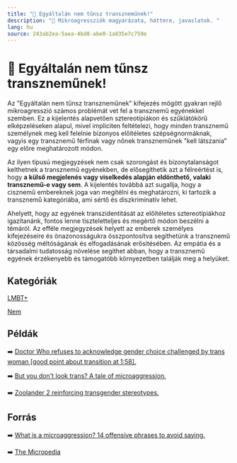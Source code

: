 ```yaml
---
title: "🚫 Egyáltalán nem tűnsz transzneműnek!"
description: "🚫 Mikroagressziók magyarázata, háttere, javaslatok. "
lang: hu
source: 243ab2ea-5aea-4bd8-abe0-1a835e7c759e
---
```


<div class="wiki-content agression-title">

# 🚫 Egyáltalán nem tűnsz transzneműnek!

Az "Egyáltalán nem tűnsz transzneműnek" kifejezés mögött gyakran rejlő mikroagresszió számos problémát vet fel a transznemű egyénekkel szemben. Ez a kijelentés alapvetően sztereotípiákon és szűklátókörű elképzeléseken alapul, mivel impliciten feltételezi, hogy minden transznemű személynek meg kell felelnie bizonyos előítéletes szépségnormáknak, vagyis egy transznemű férfinak vagy nőnek transzneműnek "kell látszania” egy előre meghatározott módon.

Az ilyen típusú megjegyzések nem csak szorongást és bizonytalanságot kelthetnek a transznemű egyénekben, de elősegíthetik azt a félreértést is, hogy **a külső megjelenés vagy viselkedés alapján eldönthető, valaki transznemű-e vagy sem**. A kijelentés továbbá azt sugallja, hogy a cisznemű embereknek joga van megítélni és meghatározni, ki tartozik a transznemű kategóriába, ami sértő és diszkriminatív lehet.

Ahelyett, hogy az egyének transzidentitását az előítéletes sztereotípiákhoz igazítanánk, fontos lenne tiszteletteljes és megértő módon beszélni a témáról. Az efféle megjegyzések helyett az emberek személyes kifejezéseire és önazonosságukra összpontosítva segíthetünk a transznemű közösség méltóságának és elfogadásának erősítésében. Az empátia és a társadalmi tudatosság növelése segíthet abban, hogy a transznemű egyének érzékenyebb és támogatóbb környezetben találják meg a helyüket.

<div class="categories">

## Kategóriák

[LMBT+](/#/entry?id=lmbt)

[Nem](/#/entry?id=nem)

</div>

## Példák

➡️ [Doctor Who refuses to acknowledge gender choice challenged by trans woman [good point about transition at 1:58].](https://youtu.be/mrt-4rWnBbI?t=118)

➡️ [But you don't look trans? A tale of microaggression.](https://lithub.com/but-you-dont-look-trans-a-tale-of-microagression/)

➡️ [Zoolander 2 reinforcing transgender stereotypes.](https://www.bbc.com/news/newsbeat-34904848)

## Forrás

➡️ [What is a microaggression? 14 offensive phrases to avoid saying.](https://www.businessinsider.com/microaggression-unconscious-bias-at-work-2018-6#youre-transgender-wow-you-dont-look-like-it-at-all-2)

➡️ [The Micropedia](https://www.themicropedia.org/)


</div>